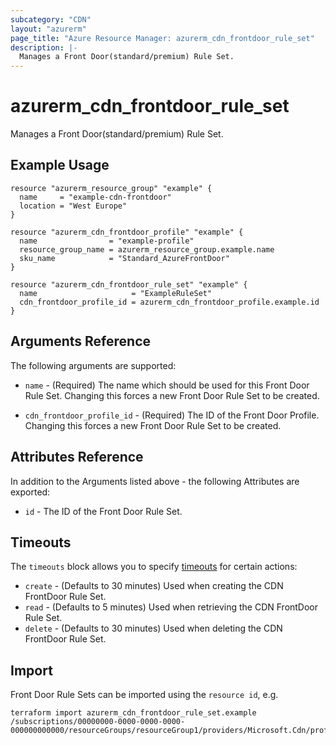 ```yaml
---
subcategory: "CDN"
layout: "azurerm"
page_title: "Azure Resource Manager: azurerm_cdn_frontdoor_rule_set"
description: |-
  Manages a Front Door(standard/premium) Rule Set.
---
```


# azurerm_cdn_frontdoor_rule_set

Manages a Front Door(standard/premium) Rule Set.

## Example Usage

```hcl
resource "azurerm_resource_group" "example" {
  name     = "example-cdn-frontdoor"
  location = "West Europe"
}

resource "azurerm_cdn_frontdoor_profile" "example" {
  name                = "example-profile"
  resource_group_name = azurerm_resource_group.example.name
  sku_name            = "Standard_AzureFrontDoor"
}

resource "azurerm_cdn_frontdoor_rule_set" "example" {
  name                     = "ExampleRuleSet"
  cdn_frontdoor_profile_id = azurerm_cdn_frontdoor_profile.example.id
}
```

## Arguments Reference

The following arguments are supported:

* `name` - (Required) The name which should be used for this Front Door Rule Set. Changing this forces a new Front Door Rule Set to be created.

* `cdn_frontdoor_profile_id` - (Required) The ID of the Front Door Profile. Changing this forces a new Front Door Rule Set to be created.

## Attributes Reference

In addition to the Arguments listed above - the following Attributes are exported:

* `id` - The ID of the Front Door Rule Set.

## Timeouts

The `timeouts` block allows you to specify [timeouts](https://www.terraform.io/language/resources/syntax#operation-timeouts) for certain actions:

* `create` - (Defaults to 30 minutes) Used when creating the CDN FrontDoor Rule Set.
* `read` - (Defaults to 5 minutes) Used when retrieving the CDN FrontDoor Rule Set.
* `delete` - (Defaults to 30 minutes) Used when deleting the CDN FrontDoor Rule Set.

## Import

Front Door Rule Sets can be imported using the `resource id`, e.g.

```shell
terraform import azurerm_cdn_frontdoor_rule_set.example /subscriptions/00000000-0000-0000-0000-000000000000/resourceGroups/resourceGroup1/providers/Microsoft.Cdn/profiles/profile1/ruleSets/ruleSet1
```
